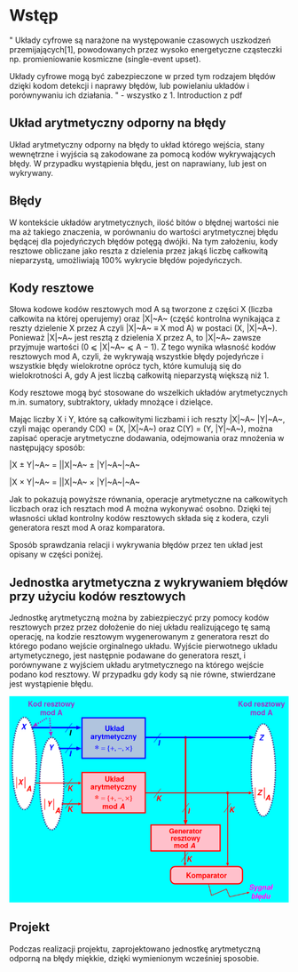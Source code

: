 # Wstęp

"
Układy cyfrowe są narażone na występowanie czasowych uszkodzeń przemijających[1],
powodowanych przez wysoko energetyczne cząsteczki np. promieniowanie kosmiczne (single-event upset).

Układy cyfrowe mogą być zabezpieczone w przed tym rodzajem błędów dzięki 
kodom detekcji i naprawy błędów, lub powielaniu układów i porównywaniu ich działania.
" - wszystko z 1. Introduction z pdf

## Układ arytmetyczny odporny na błędy

Układ arytmetyczny odporny na błędy to układ którego wejścia, stany wewnętrzne i 
wyjścia są zakodowane za pomocą kodów wykrywających błędy. W przypadku wystąpienia 
błędu, jest on naprawiany, lub jest on wykrywany.

## Błędy

W kontekście układów arytmetycznych, ilość bitów o błędnej wartości nie ma aż takiego 
znaczenia, w porównaniu do wartości arytmetycznej błędu będącej dla pojedyńczych błędów
potęgą dwójki. Na tym założeniu, kody resztowe obliczane jako reszta z dzielenia przez
jakąś liczbę całkowitą nieparzystą, umożliwiają 100% wykrycie błędów pojedyńczych.

## Kody resztowe

Słowa kodowe kodów resztowych mod A są tworzone z części X (liczba całkowita na której operujemy)
oraz |X|~A~ (część kontrolna wynikająca z reszty dzielenie X przez A czyli |X|~A~ ≡ X mod A) w postaci (X, |X|~A~). 
Ponieważ |X|~A~ jest resztą z dzielenia X przez A, to |X|~A~ zawsze przyjmuje wartości (0 ⩽ |X|~A~ ⩽ A − 1). 
Z tego wynika własność kodów resztowych mod A, czyli, że wykrywają wszystkie błędy pojedyńcze
i wszystkie błędy wielokrotne oprócz tych, które kumulują się do wielokrotności A, 
gdy A jest liczbą całkowitą nieparzystą większą niż 1.

Kody resztowe mogą być stosowane do wszelkich układów arytmetycznych m.in. sumatory, subtraktory,
układy mnożące i dzielące. 

Mając liczby X i Y, które są całkowitymi liczbami i ich reszty |X|~A~ |Y|~A~, 
czyli mając operandy C(X) = (X, |X|~A~) oraz C(Y) = (Y, |Y|~A~), można zapisać operacje arytmetyczne
dodawania, odejmowania oraz mnożenia w następujący sposób:

|X ± Y|~A~ = ||X|~A~ ± |Y|~A~|~A~ 

|X × Y|~A~ = ||X|~A~ × |Y|~A~|~A~

Jak to pokazują powyższe równania, operacje arytmetyczne na całkowitych liczbach 
oraz ich resztach mod A można wykonywać osobno. Dzięki tej własności układ kontrolny kodów resztowych 
składa się z kodera, czyli generatora reszt mod A oraz komparatora. 

Sposób sprawdzania relacji i wykrywania błędów przez ten układ jest opisany w części poniżej.

## Jednostka arytmetyczna z wykrywaniem błędów przy użyciu kodów resztowych

Jednostkę arytmetyczną można by zabiezpieczyć przy pomocy kodów resztowych przez
przez dołożenie do niej układu realizującego tę samą operację, na kodzie resztowym
wygenerowanym z generatora reszt do którego podano wejście orginalnego układu.
Wyjście pierwotnego układu artymetycznego, jest następnie podawane do generatora
reszt, i porównywane z wyjściem układu arytmetycznego na którego wejście podano
kod resztowy. W przypadku gdy kody są nie równe, stwierdzane jest wystąpienie błędu.

![Samosprawdzalny układ arytmetyczny zabezpieczony kodem resztowym mod A z prezentacji S. J. Piestrak](assets/uklad_zabezpieczony.png)

## Projekt

Podczas realizacji projektu, zaprojektowano jednostkę arytmetyczną odporną
na błędy miękkie, dzięki wymienionym wcześniej sposobie.
